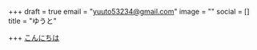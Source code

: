 +++
draft = true
email = "yuuto53234@gmail.com"
image = ""
social = []
title = "ゆうと"

+++
[こんにちは](https://www.wordhippo.com/what-is/the-meaning-of/japanese-word-20427a708c3f6f07cf12ab23557982d9e6d23b61.html)